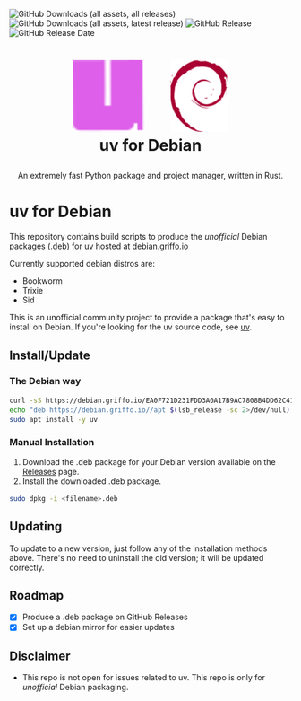 ![GitHub Downloads (all assets, all releases)](https://img.shields.io/github/downloads/dariogriffo/uv-debian/total)
![GitHub Downloads (all assets, latest release)](https://img.shields.io/github/downloads/dariogriffo/uv-debian/latest/total)
![GitHub Release](https://img.shields.io/github/v/release/dariogriffo/uv-debian)
![GitHub Release Date](https://img.shields.io/github/release-date/dariogriffo/uv-debian)

<h1>
   <p align="center">
     <a href="https://uv.org/"><img src="https://github.com/dariogriffo/uv-debian/blob/main/uv-logo.png" alt="uv Logo" width="128" style="margin-right: 20px"></a>
     <a href="https://www.debian.org/"><img src="https://github.com/dariogriffo/uv-debian/blob/main/debian-logo.png" alt="Debian Logo" width="104" style="margin-left: 20px"></a>
     <br>uv for Debian
   </p>
</h1>
<p align="center">
 An extremely fast Python package and project manager, written in Rust.
</p>

# uv for Debian

This repository contains build scripts to produce the _unofficial_ Debian packages
(.deb) for [uv](https://github.com/astral-sh/uv/) hosted at [debian.griffo.io](https://debian.griffo.io)

Currently supported debian distros are:
- Bookworm
- Trixie
- Sid

This is an unofficial community project to provide a package that's easy to
install on Debian. If you're looking for the uv source code, see
[uv](https://github.com/astral-sh/uv/).

## Install/Update

### The Debian way

```sh
curl -sS https://debian.griffo.io/EA0F721D231FDD3A0A17B9AC7808B4DD62C41256.asc | gpg --dearmor --yes -o /etc/apt/trusted.gpg.d/debian.griffo.io.gpg
echo "deb https://debian.griffo.io//apt $(lsb_release -sc 2>/dev/null) main" | sudo tee /etc/apt/sources.list.d/debian.griffo.io.list
sudo apt install -y uv
```

### Manual Installation

1. Download the .deb package for your Debian version available on
   the [Releases](https://github.com/dariogriffo/uv-debian/releases) page.
2. Install the downloaded .deb package.

```sh
sudo dpkg -i <filename>.deb
```
## Updating

To update to a new version, just follow any of the installation methods above. There's no need to uninstall the old version; it will be updated correctly.

## Roadmap

- [x] Produce a .deb package on GitHub Releases
- [x] Set up a debian mirror for easier updates

## Disclaimer

- This repo is not open for issues related to uv. This repo is only for _unofficial_ Debian packaging.
